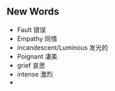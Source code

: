 ## New Words

* Fault 错误
* Empathy 同情
* incandescent/Luminous 发光的
* Poignant 凄美
* grief 哀思
* intense 激烈
* 
